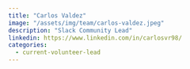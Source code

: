 ```yaml
---
title: "Carlos Valdez"
image: "/assets/img/team/carlos-valdez.jpeg"
description: "Slack Community Lead"
linkedin: https://www.linkedin.com/in/carlosvr98/
categories:
  - current-volunteer-lead
---
```

